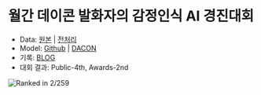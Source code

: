 # 월간 데이콘 발화자의 감정인식 AI 경진대회

- Data: [원본](https://dacon.io/competitions/official/236027/data) | [전처리](/roberta/data_processing.ipynb)
- Model: [Github](/roberta/RoBERTa_pytorch.ipynb) | [DACON](https://dacon.io/competitions/official/236027/codeshare/7275)
- 기록: [BLOG](https://denev6.github.io/projects/2022/12/17/dacon-roberta.html)
- 대회 결과: Public-4th, Awards-2nd

![Ranked in 2/259](https://denev6.github.io/assets/posts/dacon-2022/award.png)
